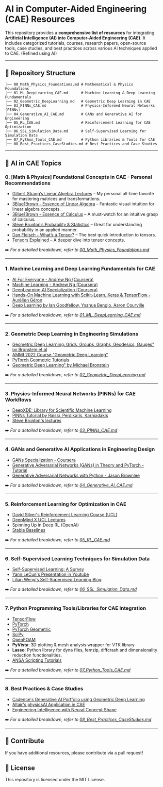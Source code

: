 # AI in Computer-Aided Engineering (CAE) Resources

This repository provides a **comprehensive list of resources** for integrating **Artificial Intelligence (AI) into Computer-Aided Engineering (CAE)**. It includes categorized tutorials, courses, research papers, open-source tools, case studies, and best practices across various AI techniques applied to CAE. (Refined using AI)

---

## 📂 Repository Structure

```
│── 00_Math_Physics_Foundations.md # Mathematical & Physics Foundations
│── 01_ML_DeepLearning_CAE.md      # Machine Learning & Deep Learning Fundamentals
│── 02_Geometric_DeepLearning.md   # Geometric Deep Learning in CAE
│── 03_PINNs_CAE.md                # Physics-Informed Neural Networks (PINNs)
│── 04_Generative_AI_CAE.md        # GANs and Generative AI for Engineering
│── 05_RL_CAE.md                   # Reinforcement Learning for CAE Optimization
│── 06_SSL_Simulation_Data.md      # Self-Supervised Learning for Simulation Data
│── 07_Python_Tools_CAE.md         # Python Libraries & Tools for CAE
│── 08_Best_Practices_CaseStudies.md # Best Practices and Case Studies                   
```

---

## 📌 AI in CAE Topics


### **0. [Math & Physics] Foundational Concepts in CAE - Personal Recommendations**
- [Gilbert Strang’s Linear Algebra Lectures](https://www.youtube.com/playlist?list=PL49CF3715CB9EF31D) – My personal all-time favorite for mastering matrices and transformations.
- [3Blue1Brown - Essence of Linear Algebra](https://www.youtube.com/playlist?list=PLZHQObOWTQDPD3MizzM2xVFitgF8hE_ab) – Fantastic visual intuition for linear algebra concepts.
- [3Blue1Brown - Essence of Calculus](https://www.youtube.com/playlist?list=PLZHQObOWTQDMsr9K-rj53DwVRMYO3t5Yr) – A must-watch for an intuitive grasp of calculus.
- [Steve Brunton’s Probability & Statistics](https://youtu.be/sQqniayndb4?si=WXaE3EaK8pcONvSW) – Great for understanding probability in an applied manner.
- [Dan Fleisch - What’s a Tensor?](https://www.youtube.com/watch?v=f5liqUk0ZTw) – The best quick introduction to tensors.
- [Tensors Explained](https://www.youtube.com/watch?v=CliW7kSxxWU) – A deeper dive into tensor concepts.

➡️ *For a detailed breakdown, refer to [00_Math_Physics_Foundations.md](00_Math_Physics_Foundations.md)*


---

### **1. Machine Learning and Deep Learning Fundamentals for CAE**
- [AI For Everyone - Andrew Ng (Coursera)](https://www.coursera.org/learn/ai-for-everyone)
- [Machine Learning - Andrew Ng (Coursera)](https://www.coursera.org/learn/machine-learning)
- [DeepLearning.AI Specialization (Coursera)](https://www.coursera.org/specializations/deep-learning)
- [Hands-On Machine Learning with Scikit-Learn, Keras & TensorFlow - Aurélien Géron](https://www.oreilly.com/library/view/hands-on-machine-learning/9781492032632/)
- [Deep Learning by Ian Goodfellow, Yoshua Bengio, Aaron Courville](https://www.deeplearningbook.org/)

➡️ *For a detailed breakdown, refer to [01_ML_DeepLearning_CAE.md](01_ML_DeepLearning_CAE.md)*

---

### **2. Geometric Deep Learning in Engineering Simulations**
- [Geometric Deep Learning: Grids, Groups, Graphs, Geodesics, Gauges" by Bronstein et al](https://arxiv.org/abs/2104.13478)
- [AMMI 2022 Course "Geometric Deep Learning"](https://geometricdeeplearning.com/lectures/)  
- [PyTorch Geometric Tutorials](https://pytorch-geometric.readthedocs.io/en/latest/get_started/colabs.html)
- [Geometric Deep Learning" by Michael Bronstein](https://www.youtube.com/watch?v=hROSXAY2JBc)

➡️ *For a detailed breakdown, refer to [02_Geometric_DeepLearning.md](02_Geometric_DeepLearning.md)*

---

### **3. Physics-Informed Neural Networks (PINNs) for CAE Workflows**
- [DeepXDE: Library for Scientific Machine Learning](https://github.com/lululxvi/deepxde)
- [PINNs Tutorial by Raissi, Perdikaris, Karniadakis](https://maziarraissi.github.io/PINNs/)  
- [Steve Brunton's lectures](https://www.youtube.com/@Eigensteve/search?query=PINNs)

➡️ *For a detailed breakdown, refer to [03_PINNs_CAE.md](03_PINNs_CAE.md)*

---

### **4. GANs and Generative AI Applications in Engineering Design**
- [GANs Specialization - Coursera](https://www.coursera.org/specializations/generative-adversarial-networks-gans)  
- [Generative Adversarial Networks (GANs) in Theory and PyTorch - Tutorial](https://pytorch.org/tutorials/beginner/dcgan_faces_tutorial.html)
- [Generative Adversarial Networks with Python - Jason Brownlee](https://machinelearningmastery.com/start-here/#gans) 

➡️ *For a detailed breakdown, refer to [04_Generative_AI_CAE.md](04_Generative_AI_CAE.md)*

---

### **5. Reinforcement Learning for Optimization in CAE**
- [David Silver's Reinforcement Learning Course (UCL)](http://www0.cs.ucl.ac.uk/staff/d.silver/web/teaching/index.html)  
- [DeepMind X UCL Lectures](https://www.youtube.com/playlist?list=PLqYmG7hTraZDVH599EItlEWsUOsJbAodm)
- [Spinning Up in Deep RL (OpenAI)](https://spinningup.openai.com/en/latest/)
- [Stable Baselines](https://stable-baselines.readthedocs.io/en/master/)

➡️ *For a detailed breakdown, refer to [05_RL_CAE.md](05_RL_CAE.md)*

---

### **6. Self-Supervised Learning Techniques for Simulation Data**
- [Self-Supervised Learning: A Survey](https://arxiv.org/pdf/2301.05712)
- [Yann LeCun's Presentation in Youtube](https://www.youtube.com/results?search_query=Yann+LeCun+on+Self-Supervised+Learning)
- [Lilian Weng's Self-Supervised Learning Blog](https://lilianweng.github.io/posts/2019-11-10-self-supervised/)  

➡️ *For a detailed breakdown, refer to [06_SSL_Simulation_Data.md](06_SSL_Simulation_Data.md)*

---

### **7. Python Programming Tools/Libraries for CAE Integration**
- [TensorFlow](https://www.tensorflow.org/)
- [PyTorch](https://pytorch.org/)
- [PyTorch Geometric](https://pytorch-geometric.readthedocs.io/en/latest/)
- [SciPy](https://scipy.org/)
- [OpenFOAM](https://www.openfoam.com/)
- **PyVista**: 3D plotting & mesh analysis wrapper for VTK library
- **Lasso**: Python library for dyna files, femzip, diffcrash and dimensionality reduction functionalities.
- [ANSA Scripting Tutorials](https://www.youtube.com/@Beta-caeGr/search?query=Scripting)

➡️ *For a detailed breakdown, refer to [07_Python_Tools_CAE.md](07_Python_Tools_CAE.md)*

---

### **8. Best Practices & Case Studies**
- [Cadence's Generative AI Portfolio using Geometric Deep Learning](https://www.cadence.com/en_US/home/explore/geometric-deep-learning.html)
- [Altair's physicsAI Application in CAE](https://altair.com/ai-powered-engineering)
- [Engineering Intelligence with Neural Concept Shape](https://www.neuralconcept.com/customer-stories)

➡️ *For a detailed breakdown, refer to [08_Best_Practices_CaseStudies.md](08_Best_Practices_CaseStudies.md)*

---

## 🚀 Contribute
If you have additional resources, please contribute via a pull request!

## 📜 License
This repository is licensed under the MIT License.
